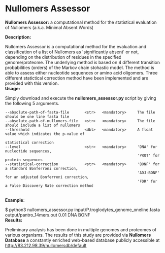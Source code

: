 # Nullomers Assessor
<b>Nullomers Assessor:</b> a computational method for the statistical evaluation of Nullomers (a.k.a. Minimal Absent Words)

<b>Description:</b>

Nullomers Assessor is a computational method for the evaluation and classification of a list of Nullomers as 'significantly absent' or not, depending on the distribution of residues in the specified genome/proteome. The underlying method is based on 4 different transition probabilities (orders) of the Markov chain stohastic model. The method is able to assess either nucleotide sequences or amino acid oligomers. Three different statictical correction method have been implemented and are provided with this version.
<br>
<b>Usage:</b>

Simply download and execute the <b>nullomers_assessor.py</b> script by giving the following 5 arguments.

```
--absolute-path-of-fasta-file       <str>   <mandatory>     The file should be one line fasta file
--absolute-path-of-nullomers-file   <str>   <mandatory>     The file should include a list of nullomers
--threshold                         <dbl>   <mandatory>     A float value which indicates the p-value of 
                                                            statistical correction
--level                             <str>   <mandatory>     'DNA' for nucleotide sequences, 
                                                            'PROT' for protein sequences
--statistical-correction            <str>   <mandatory>     'BONF' for a standard Bonferroni correction, 
                                                            'ADJ-BONF' for an adjusted Bonferroni correction,
                                                            'FDR' for a False Discovery Rate correction method 
```
<br>
<b>Example:</b>

$ python3 nullomers_assessor.py input/P.troglodytes_genome_oneline.fasta output/pantro_14mers.out 0.01 DNA BONF
<br>
<b>Results:</b>

Preliminary analysis has been done in multiple genomes and proteomes of various organisms. The results of this study are provided via <b>Nullomers Database</b> a constantly enriched web-based database publicly accessible at http://83.212.98.39/nullomersdb/default


